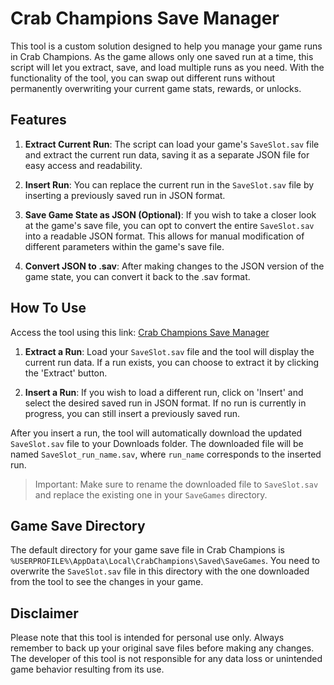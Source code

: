 # Crab Champions Save Manager

This tool is a custom solution designed to help you manage your game runs in Crab Champions. As the game allows only one saved run at a time, this script will let you extract, save, and load multiple runs as you need. With the functionality of the tool, you can swap out different runs without permanently overwriting your current game stats, rewards, or unlocks.

## Features

1. **Extract Current Run**: The script can load your game's `SaveSlot.sav` file and extract the current run data, saving it as a separate JSON file for easy access and readability.

2. **Insert Run**: You can replace the current run in the `SaveSlot.sav` file by inserting a previously saved run in JSON format.

3. **Save Game State as JSON (Optional)**: If you wish to take a closer look at the game's save file, you can opt to convert the entire `SaveSlot.sav` into a readable JSON format. This allows for manual modification of different parameters within the game's save file.

4. **Convert JSON to .sav**: After making changes to the JSON version of the game state, you can convert it back to the .sav format.

## How To Use

Access the tool using this link: [Crab Champions Save Manager](https://afkaf.github.io/Crab-Champion-Save-Manager/)

1. **Extract a Run**: Load your `SaveSlot.sav` file and the tool will display the current run data. If a run exists, you can choose to extract it by clicking the 'Extract' button.

2. **Insert a Run**: If you wish to load a different run, click on 'Insert' and select the desired saved run in JSON format. If no run is currently in progress, you can still insert a previously saved run.

After you insert a run, the tool will automatically download the updated `SaveSlot.sav` file to your Downloads folder. The downloaded file will be named `SaveSlot_run_name.sav`, where `run_name` corresponds to the inserted run.

> Important: Make sure to rename the downloaded file to `SaveSlot.sav` and replace the existing one in your `SaveGames` directory.

## Game Save Directory

The default directory for your game save file in Crab Champions is `%USERPROFILE%\AppData\Local\CrabChampions\Saved\SaveGames`. You need to overwrite the `SaveSlot.sav` file in this directory with the one downloaded from the tool to see the changes in your game.

## Disclaimer

Please note that this tool is intended for personal use only. Always remember to back up your original save files before making any changes. The developer of this tool is not responsible for any data loss or unintended game behavior resulting from its use.
